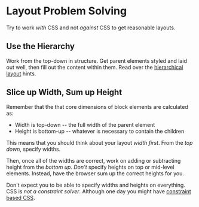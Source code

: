 # Layout Problem Solving
Try to work _with_ CSS and not _against_ CSS to get reasonable layouts.

## Use the Hierarchy
Work from the top-down in structure.
Get parent elements styled and laid out well, then fill out the content within them.
Read over the [hierarchical layout](/notes/hierarchicallayout.md) hints.

## Slice up Width, Sum up Height
Remember that the that core dimensions of block elements are calculated as:
* Width is top-down -- the full width of the parent element
* Height is bottom-up -- whatever is necessary to contain the children

This means that you should think about your layout _width first_.
From the _top down_, specify widths.

Then, once all of the widths are correct, work on adding or subtracting height from the _bottom up_.
_Don't_ specify heights on top or mid-level elements.
Instead, have the browser sum up the correct heights for you.

Don't expect you to be able to specify widths and heights on everything.
CSS is _not a constraint solver_.
Although one day you might have [constraint based CSS](http://gridstylesheets.org/guides/ccss/).
